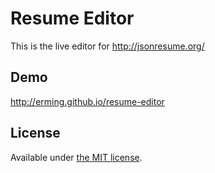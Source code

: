# Resume Editor

This is the live editor for http://jsonresume.org/

## Demo

http://erming.github.io/resume-editor

## License

Available under [the MIT license](http://mths.be/mit).
